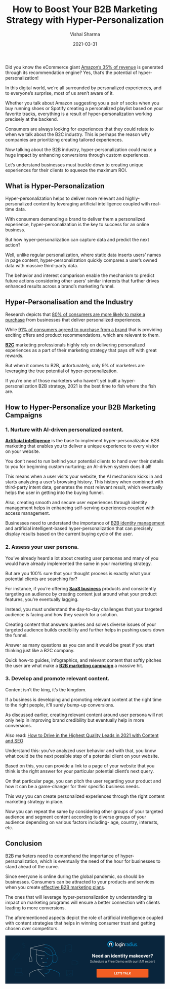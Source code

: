 ﻿---
title: "How to Boost Your B2B Marketing Strategy with Hyper-Personalization"
date: "2021-03-31"
coverImage: "Effective-Communication-Strategies.webp"
category: ["loginradius"]
featured: false 
author: "Vishal Sharma"
description: "Hyper-personalization helps to deliver more relevant and highly-personalized content by leveraging artificial intelligence coupled with real-time data. With consumers demanding a brand to deliver them a personalized experience, hyper-personalization is the key to success for an online business."
metadescription: "Learn how to invoke the potential of hyper-personalization in your B2B marketing strategy for more conversions that thrive business success."
metatitle: "How to Boost Your B2B Marketing Strategy with Hyper-Personalization"

---



Did you know the eCommerce giant [Amazon’s 35% of revenue](https://www.forbes.com/sites/blakemorgan/2018/07/16/how-amazon-has-re-organized-around-artificial-intelligence-and-machine-learning/?sh=5b9b75db7361) is generated through its recommendation engine? Yes, that’s the potential of hyper-personalization!

In this digital world, we’re all surrounded by personalized experiences, and to everyone’s surprise, most of us aren’t aware of it.

Whether you talk about Amazon suggesting you a pair of socks when you buy running shoes or Spotify creating a personalized playlist based on your favorite tracks, everything is a result of hyper-personalization working precisely at the backend.

Consumers are always looking for experiences that they could relate to when we talk about the B2C industry. This is perhaps the reason why companies are prioritizing creating tailored experiences.

Now talking about the B2B industry, hyper-personalization could make a huge impact by enhancing conversions through custom experiences.

Let’s understand businesses must buckle down to creating unique experiences for their clients to squeeze the maximum ROI.

## What is Hyper-Personalization

Hyper-personalization helps to deliver more relevant and highly-personalized content by leveraging artificial intelligence coupled with real-time data.

With consumers demanding a brand to deliver them a personalized experience, hyper-personalization is the key to success for an online business.

But how hyper-personalization can capture data and predict the next action?

Well, unlike regular personalization, where static data inserts users’ names in page content, hyper-personalization quickly compares a user’s owned data with massive third-party data.

The behavior and interest comparison enable the mechanism to predict future actions considering other users’ similar interests that further drives enhanced results across a brand’s marketing funnel.

## Hyper-Personalisation and the Industry

Research depicts that [80% of consumers are more likely to make a purchase](https://us.epsilon.com/pressroom/new-epsilon-research-indicates-80-of-consumers-are-more-likely-to-make-a-purchase-when-brands-offer-personalized-experiences) from businesses that deliver personalized experiences.

While [91% of consumers agreed to purchase from a brand](https://www.accenture.com/_acnmedia/PDF-77/Accenture-Pulse-Survey.pdf) that is providing exciting offers and product recommendations, which are relevant to them.

**[B2C](https://www.loginradius.com/b2c-identity/)** marketing professionals highly rely on delivering personalized experiences as a part of their marketing strategy that pays off with great rewards.

But when it comes to B2B, unfortunately, only 9% of marketers are leveraging the true potential of hyper-personalization.

If you’re one of those marketers who haven’t yet built a hyper-personalization B2B strategy, 2021 is the best time to fish where the fish are.

## How to Hyper-Personalize your B2B Marketing Campaigns

### 1. Nurture with AI-driven personalized content.

**[Artificial intelligence](https://www.loginradius.com/blog/engineering/AI-and-IoT-The-Perfect-Match/)** is the base to implement hyper-personalization B2B marketing that enables you to deliver a unique experience to every visitor on your website.

You don’t need to run behind your potential clients to hand over their details to you for beginning custom nurturing; an AI-driven system does it all!

This means when a user visits your website, the AI mechanism kicks in and starts analyzing a user’s browsing history. This history when combined with third-party intent data, generates the most relevant result, which eventually helps the user in getting into the buying funnel.

Also, creating smooth and secure user experiences through identity management helps in enhancing self-serving experiences coupled with access management.

Businesses need to understand the importance of [B2B identity management](https://www.loginradius.com/b2b-identity/) and artificial intelligent-based hyper-personalization that can precisely display results based on the current buying cycle of the user.

### 2. Assess your user persona.

You’ve already heard a lot about creating user personas and many of you would have already implemented the same in your marketing strategy.

But are you 100% sure that your thought process is exactly what your potential clients are searching for?

For instance, if you’re offering **[SaaS business](https://www.loginradius.com/blog/fuel/2021/02/saas-consumer-support/)** products and consistently targeting an audience by creating content just around what your product features, you’re eventually lagging.

Instead, you must understand the day-to-day challenges that your targeted audience is facing and how they search for a solution.

Creating content that answers queries and solves diverse issues of your targeted audience builds credibility and further helps in pushing users down the funnel.

Answer as many questions as you can and it would be great if you start thinking just like a B2C company.

Quick how-to guides, infographics, and relevant content that softly pitches the user are what make a **[B2B marketing campaign](https://www.loginradius.com/blog/fuel/2021/03/20-content-ideas-for-most-engaging-b2b-linkedin-posts/)** a massive hit.

### 3. Develop and promote relevant content.

Content isn’t the king, it’s the kingdom.

If a business is developing and promoting relevant content at the right time to the right people, it’ll surely bump-up conversions.

As discussed earlier, creating relevant content around user persona will not only help in improving brand credibility but eventually help in more conversions.

Also read: [How to Drive in the Highest Quality Leads in 2021 with Content and SEO](https://www.loginradius.com/blog/fuel/2021/03/How-to-Drive-in-the-Highest-Quality-Leads-in-2021-with-Content-and-SEO/)

Understand this: you’ve analyzed user behavior and with that, you know what could be the next possible step of a potential client on your website.

Based on this, you can provide a link to a page of your website that you think is the right answer for your particular potential client’s next query.

On that particular page, you can pitch the user regarding your product and how it can be a game-changer for their specific business needs.

This way you can create personalized experiences through the right content marketing strategy in place.

Now you can repeat the same by considering other groups of your targeted audience and segment content according to diverse groups of your audience depending on various factors including- age, country, interests, etc.

## Conclusion

B2B marketers need to comprehend the importance of hyper-personalization, which is eventually the need of the hour for businesses to stand ahead of the curve.

Since everyone is online during the global pandemic, so should be businesses. Consumers can be attracted to your products and services when you create [effective B2B marketing plans](https://www.loginradius.com/blog/growth/how-to-make-businesses-marketing-plans-after-coronavirus/).

The ones that will leverage hyper-personalization by understanding its impact on marketing programs will ensure a better connection with clients leading to more conversions.

The aforementioned aspects depict the role of artificial intelligence coupled with content strategies that helps in winning consumer trust and getting chosen over competitors.

[![book-a-demo-Consultation](loginradius-book-a-demo.webp)](https://www.loginradius.com/contact-us?utm_source=blog&utm_medium=web&utm_campaign=how-to-boost-your-b2b-marketing-strategy-with-hyper-personalization)